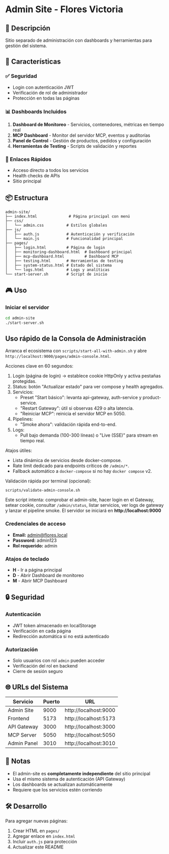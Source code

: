 # Admin Site - Flores Victoria

## 🎯 Descripción

Sitio separado de administración con dashboards y herramientas para gestión del sistema.

## 🚀 Características

### ✅ Seguridad

- Login con autenticación JWT
- Verificación de rol de administrador
- Protección en todas las páginas

### 📊 Dashboards Incluidos

1. **Dashboard de Monitoreo** - Servicios, contenedores, métricas en tiempo real
2. **MCP Dashboard** - Monitor del servidor MCP, eventos y auditorías
3. **Panel de Control** - Gestión de productos, pedidos y configuración
4. **Herramientas de Testing** - Scripts de validación y reportes

### 🔗 Enlaces Rápidos

- Acceso directo a todos los servicios
- Health checks de APIs
- Sitio principal

## 📦 Estructura

```
admin-site/
├── index.html              # Página principal con menú
├── css/
│   └── admin.css          # Estilos globales
├── js/
│   ├── auth.js            # Autenticación y verificación
│   └── main.js            # Funcionalidad principal
├── pages/
│   ├── login.html         # Página de login
│   ├── monitoring-dashboard.html  # Dashboard principal
│   ├── mcp-dashboard.html         # Dashboard MCP
│   ├── testing.html       # Herramientas de testing
│   ├── system-status.html # Estado del sistema
│   └── logs.html          # Logs y analíticas
└── start-server.sh        # Script de inicio
```

## 🎮 Uso

### Iniciar el servidor

```bash
cd admin-site
./start-server.sh
```

## Uso rápido de la Consola de Administración

Arranca el ecosistema con `scripts/start-all-with-admin.sh` y abre
`http://localhost:9000/pages/admin-console.html`.

Acciones clave en 60 segundos:

1. Login (página de login) → establece cookie HttpOnly y activa pestañas protegidas.
2. Status: botón "Actualizar estado" para ver compose y health agregados.
3. Servicios:
   - Preset "Start básico": levanta api-gateway, auth-service y product-service.
   - "Restart Gateway": útil si observas 429 o alta latencia.
   - "Reiniciar MCP": reinicia el servidor MCP en 5050.
4. Pipelines:
   - "Smoke ahora": validación rápida end-to-end.
5. Logs:
   - Pull bajo demanda (100-300 líneas) o "Live (SSE)" para stream en tiempo real.

Atajos útiles:

- Lista dinámica de servicios desde docker-compose.
- Rate limit dedicado para endpoints críticos de `/admin/*`.
- Fallback automático a `docker-compose` si no hay `docker compose` v2.

Validación rápida por terminal (opcional):

```
scripts/validate-admin-console.sh
```

Este script intenta: comprobar el admin-site, hacer login en el Gateway, setear cookie, consultar
`/admin/status`, listar servicios, ver logs de gateway y lanzar el pipeline smoke. El servidor se
iniciará en **http://localhost:9000**

### Credenciales de acceso

- **Email:** admin@flores.local
- **Password:** admin123
- **Rol requerido:** admin

### Atajos de teclado

- **H** - Ir a página principal
- **D** - Abrir Dashboard de monitoreo
- **M** - Abrir MCP Dashboard

## 🔒 Seguridad

### Autenticación

- JWT token almacenado en localStorage
- Verificación en cada página
- Redirección automática si no está autenticado

### Autorización

- Solo usuarios con rol `admin` pueden acceder
- Verificación del rol en backend
- Cierre de sesión seguro

## 🌐 URLs del Sistema

| Servicio    | Puerto | URL                   |
| ----------- | ------ | --------------------- |
| Admin Site  | 9000   | http://localhost:9000 |
| Frontend    | 5173   | http://localhost:5173 |
| API Gateway | 3000   | http://localhost:3000 |
| MCP Server  | 5050   | http://localhost:5050 |
| Admin Panel | 3010   | http://localhost:3010 |

## 📝 Notas

- El admin-site es **completamente independiente** del sitio principal
- Usa el mismo sistema de autenticación (API Gateway)
- Los dashboards se actualizan automáticamente
- Requiere que los servicios estén corriendo

## 🛠️ Desarrollo

Para agregar nuevas páginas:

1. Crear HTML en `pages/`
2. Agregar enlace en `index.html`
3. Incluir `auth.js` para protección
4. Actualizar este README
